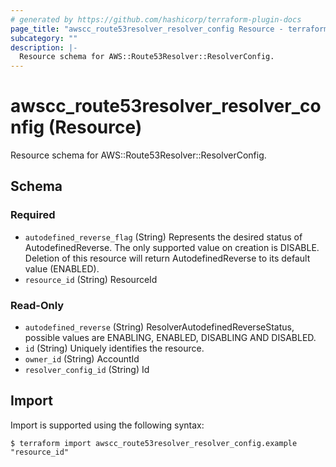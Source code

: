 ```yaml
---
# generated by https://github.com/hashicorp/terraform-plugin-docs
page_title: "awscc_route53resolver_resolver_config Resource - terraform-provider-awscc"
subcategory: ""
description: |-
  Resource schema for AWS::Route53Resolver::ResolverConfig.
---
```


# awscc_route53resolver_resolver_config (Resource)

Resource schema for AWS::Route53Resolver::ResolverConfig.



<!-- schema generated by tfplugindocs -->
## Schema

### Required

- `autodefined_reverse_flag` (String) Represents the desired status of AutodefinedReverse. The only supported value on creation is DISABLE. Deletion of this resource will return AutodefinedReverse to its default value (ENABLED).
- `resource_id` (String) ResourceId

### Read-Only

- `autodefined_reverse` (String) ResolverAutodefinedReverseStatus, possible values are ENABLING, ENABLED, DISABLING AND DISABLED.
- `id` (String) Uniquely identifies the resource.
- `owner_id` (String) AccountId
- `resolver_config_id` (String) Id

## Import

Import is supported using the following syntax:

```shell
$ terraform import awscc_route53resolver_resolver_config.example "resource_id"
```
